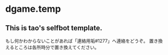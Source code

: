 # dgame.temp

## This is tao's selfbot template.

もし何かわからないことがあれば「連絡用垢#1277」へ連絡をどうぞ。
置き換えるところは各所時分で置き換えてください。
